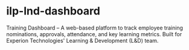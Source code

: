 # ilp-lnd-dashboard
Training Dashboard – A web-based platform to track employee training nominations, approvals, attendance, and key learning metrics. Built for Experion Technologies' Learning &amp; Development (L&amp;D) team.
